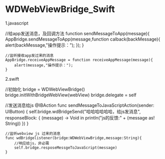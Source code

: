 # WDWebViewBridge_Swift
1.javascript

//给app发送消息，及回调方法
	function sendMessageToApp(message){
			AppBridge.sendMessageToApp(message,function calback(backMessage){
				alert(backMessage,"操作提示：");
			});
		}

	//监听接收app发过来的消息
	AppBridge.receiveAppMessage = function receiveAppMessage(message){
		alert(message,"操作提示：");
	}
	
2.swift
  
  //初始化
  bridge = WDWebViewBridge()
  bridge.initWithBridgeWebView(webView)
  bridge.delegate = self
        
//发送消息给js
    @IBAction func sendMessageToJavaScriptAction(sender: UIButton) {
        self.bridge.wdBridgeSend("哈哈哈哈哈哈，给js发消息", responseBlock: { (message) -> Void in
            println("js的反馈:" + (message as! String))
        })
    }
    
    //监听webview js 过来的消息
    func wdBridgelistener(bridge:WDWebViewBridge,message:String){
        //响应给js，非必需
        self.bridge.resposeMessgeToJavaScript(message)
    }
    
